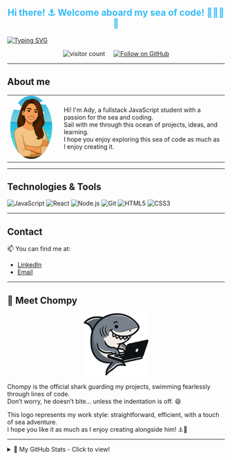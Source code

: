<h2 align="center" style="color:#36BCF7;">Hi there! ⚓ Welcome aboard my sea of code! 👩🏻‍💻🦈</h2>

[![Typing SVG](https://readme-typing-svg.demolab.com?font=Fira+Code&duration=3000&pause=1000&color=2788B3&width=600&height=60&lines=%F0%9F%A4%BD+Dive+%F0%9F%92%A1+get+inspired+and+%F0%9F%8E%A8+create!;%F0%9F%8C%8A+Every+project%E2%80%99s+a+drop+in+my+learning+ocean+%F0%9F%A6%88;%F0%9F%92%99+Thanks+for+diving+into+my+projects+%F0%9F%A4%97)](https://git.io/typing-svg)

<p align="center">
  <img src="https://komarev.com/ghpvc/?username=Aday25&color=2788B3" alt="visitor count" />
  &nbsp;&nbsp;&nbsp;
  <a href="https://github.com/Aday25" target="_blank">
    <img src="https://img.shields.io/github/followers/Aday25?label=Follow&style=social" alt="Follow on GitHub" />
  </a>
</p>

---

## About me

<table>
  <tr>
    <td>
      <img src="avatar.png" alt="Avatar" width="150" style="border-radius: 50%;">
    </td>
    <td style="padding-left: 20px;">
        <span>
        Hi! I'm Ady, a fullstack JavaScript student with a passion for the sea and coding.<br>
        Sail with me through this ocean of projects, ideas, and learning.<br>
        I hope you enjoy exploring this sea of code as much as I enjoy creating it.
        </span>
    </td>
  </tr>
</table>

---

## Technologies & Tools

<p>
  <img src="https://img.shields.io/badge/JavaScript-F7DF1E?style=for-the-badge&logo=javascript&logoColor=black" alt="JavaScript" />
  <img src="https://img.shields.io/badge/React-61DAFB?style=for-the-badge&logo=react&logoColor=black" alt="React" />
  <img src="https://img.shields.io/badge/Node.js-339933?style=for-the-badge&logo=node.js&logoColor=white" alt="Node.js" />
  <img src="https://img.shields.io/badge/Git-F05032?style=for-the-badge&logo=git&logoColor=white" alt="Git" />
  <img src="https://img.shields.io/badge/HTML5-E34F26?style=for-the-badge&logo=html5&logoColor=white" alt="HTML5" />
  <img src="https://img.shields.io/badge/CSS3-1572B6?style=for-the-badge&logo=css3&logoColor=white" alt="CSS3" />
</p>

---

## Contact

📫 You can find me at:  
- [LinkedIn](https://www.linkedin.com/in/adayasc/)  
- [Email](mailto:aday.alvarez84@gmail.com)

---

## 🦈 Meet Chompy

<p align="center">
  <img src="logo.png" alt="Chompy, the shark logo" width="150" />
</p>

Chompy is the official shark guarding my projects, swimming fearlessly through lines of code.  
Don’t worry, he doesn’t bite... unless the indentation is off. 😄  

This logo represents my work style: straightforward, efficient, with a touch of sea adventure.  
I hope you like it as much as I enjoy creating alongside him! ⚓🐚

---

<details>
  <summary>🚀 My GitHub Stats - Click to view!</summary>

  <br/>

  ![Aday25's GitHub stats](https://github-readme-stats.vercel.app/api?username=Aday25&show_icons=true&theme=blue)

  <br/>

  ![Top Languages](https://github-readme-stats.vercel.app/api/top-langs/?username=Aday25&layout=compact&theme=blue)

</details>
